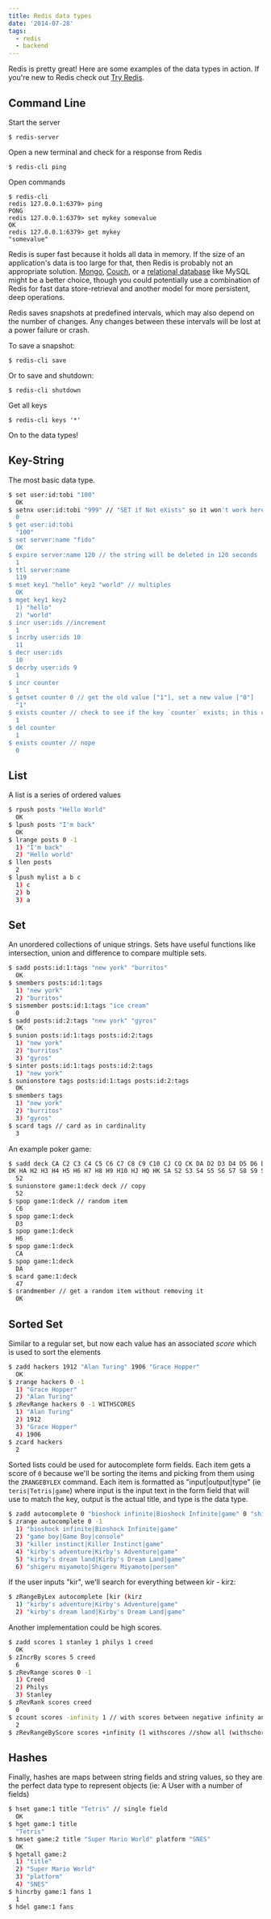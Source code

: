 ```yaml
---
title: Redis data types
date: '2014-07-28'
tags:
  - redis
  - backend
---
```

Redis is pretty great! Here are some examples of the data types in action. <!-- more -->If you're new to Redis check out [Try Redis](http://try.redis.io).

## Command Line

Start the server

    $ redis-server

Open a new terminal and check for a response from Redis

    $ redis-cli ping

Open commands

    $ redis-cli
    redis 127.0.0.1:6379> ping
    PONG
    redis 127.0.0.1:6379> set mykey somevalue
    OK
    redis 127.0.0.1:6379> get mykey
    "somevalue"

Redis is super fast because it holds all data in memory. If the size of an application's data is too large for that, then Redis is probably not an appropriate solution. [Mongo](http://www.mongodb.org/), [Couch](http://couchdb.apache.org/), or a [relational database](http://en.wikipedia.org/wiki/Relational_model) like MySQL might be a better choice, though you could potentially use a combination of Redis for fast data store-retrieval and another model for more persistent, deep operations. 

Redis saves snapshots at predefined intervals, which may also depend on the number of changes. Any changes between these intervals will be lost at a power failure or crash.

To save a snapshot:

    $ redis-cli save

Or to save and shutdown:

    $ redis-cli shutdown

Get all keys

    $ redis-cli keys '*'

On to the data types!

## Key-String

The most basic data type.

````bash
$ set user:id:tobi "100"
  OK
$ setnx user:id:tobi "999" // "SET if Not eXists" so it won't work here
  0
$ get user:id:tobi
  "100"
$ set server:name "fido"
  OK
$ expire server:name 120 // the string will be deleted in 120 seconds
  1
$ ttl server:name
  119
$ mset key1 "hello" key2 "world" // multiples
  OK
$ mget key1 key2
  1) "hello"
  2) "world"
$ incr user:ids //increment
  1
$ incrby user:ids 10
  11
$ decr user:ids
  10
$ decrby user:ids 9
  1
$ incr counter
  1
$ getset counter 0 // get the old value ["1"], set a new value ["0"]
  "1"
$ exists counter // check to see if the key `counter` exists; in this case true (outputs `integer 1`)
  1
$ del counter
  1
$ exists counter // nope
  0
````

## List
A list is a series of ordered values

````bash
$ rpush posts "Hello World"
  OK
$ lpush posts "I'm back"
  OK
$ lrange posts 0 -1
  1) "I'm back"
  2) "Hello world"
$ llen posts
  2
$ lpush mylist a b c
  1) c
  2) b
  3) a
````

## Set
An unordered collections of unique strings. Sets have useful functions like intersection, union and difference to compare multiple sets.

````bash
$ sadd posts:id:1:tags "new york" "burritos"
  OK
$ smembers posts:id:1:tags
  1) "new york"
  2) "burritos"
$ sismember posts:id:1:tags "ice cream"
  0
$ sadd posts:id:2:tags "new york" "gyros"
  OK
$ sunion posts:id:1:tags posts:id:2:tags
  1) "new york"
  2) "burritos"
  3) "gyros"
$ sinter posts:id:1:tags posts:id:2:tags
  1) "new york"
$ sunionstore tags posts:id:1:tags posts:id:2:tags
  OK
$ smembers tags
  1) "new york"
  2) "burritos"
  3) "gyros"
$ scard tags // card as in cardinality
  3
````

An example poker game:

````bash
$ sadd deck CA C2 C3 C4 C5 C6 C7 C8 C9 C10 CJ CQ CK DA D2 D3 D4 D5 D6 D7 D8 D9 D10 DJ DQ
DK HA H2 H3 H4 H5 H6 H7 H8 H9 H10 HJ HQ HK SA S2 S3 S4 S5 S6 S7 S8 S9 S10 SJ SQ SK
  52
$ sunionstore game:1:deck deck // copy
  52
$ spop game:1:deck // random item
  C6
$ spop game:1:deck
  D3
$ spop game:1:deck
  H6
$ spop game:1:deck
  CA
$ spop game:1:deck
  DA
$ scard game:1:deck
  47
$ srandmember // get a random item without removing it
  OK
````

## Sorted Set

Similar to a regular set, but now each value has an associated _score_ which is used to sort the elements

````bash
$ zadd hackers 1912 "Alan Turing" 1906 "Grace Hopper"
  OK
$ zrange hackers 0 -1
  1) "Grace Hopper"
  2) "Alan Turing"
$ zRevRange hackers 0 -1 WITHSCORES
  1) "Alan Turing"
  2) 1912 
  3) "Grace Hopper" 
  4) 1906
$ zcard hackers
  2
````

Sorted lists could be used for autocomplete form fields. Each item gets a score of `0` because we'll be sorting the items and picking from them using the `ZRANGEBYLEX` command. Each item is formatted as "input|output|type" (ie `teris|Tetris|game`) where input is the input text in the form field that will use to match the key, output is the actual title, and type is the data type.

````bash
$ zadd autocomplete 0 "bioshock infinite|Bioshock Infinite|game" 0 "shigeru miyamoto|Shigeru Miyamoto|person" 0 "kirby's dream land|Kirby's Dream Land|game" 0 "kirby's adventure|Kirby's Adventure|game" 0 "killer instinct|Killer Instinct|game" 0 "game boy|Game Boy|console"
$ zrange autocomplete 0 -1
  1) "bioshock infinite|Bioshock Infinite|game"
  2) "game boy|Game Boy|console"
  3) "killer instinct|Killer Instinct|game"
  4) "kirby's adventure|Kirby's Adventure|game"
  5) "kirby's dream land|Kirby's Dream Land|game"
  6) "shigeru miyamoto|Shigeru Miyamoto|person"
````

If the user inputs "kir", we'll search for everything between kir - kirz:

````bash
$ zRangeByLex autocomplete [kir (kirz
  1) "kirby's adventure|Kirby's Adventure|game"
  2) "kirby's dream land|Kirby's Dream Land|game"
````

Another implementation could be high scores.

````bash
$ zadd scores 1 stanley 1 philys 1 creed
  OK
$ zIncrBy scores 5 creed
  6
$ zRevRange scores 0 -1
  1) Creed
  2) Philys
  3) Stanley
$ zRevRank scores creed
  0
$ zcount scores -infinity 1 // with scores between negative infinity and 1
  2
$ zRevRangeByScore scores +infinity (1 withscores //show all (withschores) above 1
````

## Hashes
Finally, hashes are maps between string fields and string values, so they are the perfect data type to represent objects (ie: A User with a number of fields)

````bash
$ hset game:1 title "Tetris" // single field
  OK
$ hget game:1 title
  "Tetris"
$ hmset game:2 title "Super Mario World" platform "SNES"
  OK
$ hgetall game:2
  1) "title"
  2) "Super Mario World"
  3) "platform" 
  4) "SNES"
$ hincrby game:1 fans 1
  1
$ hdel game:1 fans
````
